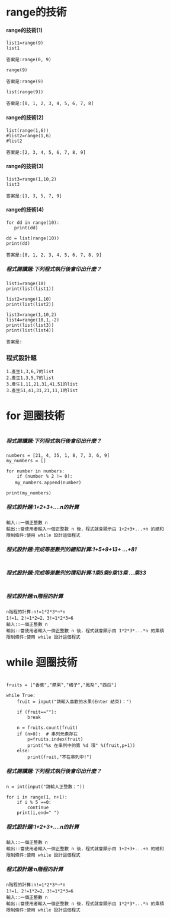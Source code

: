 # range的技術
#### range的技術(1)
```
list1=range(9)
list1
```
```
答案是:range(0, 9)
```
```
range(9)
```
```
答案是:range(9)
```
```
list(range(9))
```
```
答案是:[0, 1, 2, 3, 4, 5, 6, 7, 8]
```
#### range的技術(2)
```
list(range(1,6))
#list2=range(1,6)
#list2
```
```
答案是:[2, 3, 4, 5, 6, 7, 8, 9]
```
#### range的技術(3)
```
list3=range(1,10,2)
list3
```
```
答案是:[1, 3, 5, 7, 9]
```

#### range的技術(4)
```
for dd in range(10):
   print(dd)
```
```
dd = list(range(10))
print(dd)
```
```
答案是:[0, 1, 2, 3, 4, 5, 6, 7, 8, 9]
```
##### 程式閱讀題:下列程式執行後會印出什麼？
```
list1=range(10)
print(list(list1))
```

```
list2=range(1,10)
print(list(list2))
```
```
list3=range(1,10,2)
list4=range(10,1,-2)
print(list(list3)) 
print(list(list4))  

```
```
答案是:
```
### 程式設計題
```
1.產生1,3,6,7的list
2.產生1,3,5,7的list
3.產生1,11,21,31,41,51的list
3.產生51,41,31,21,11,1的list
```

# for 迴圈技術

```

```
##### 程式閱讀題:下列程式執行後會印出什麼？
```
numbers = [21, 4, 35, 1, 8, 7, 3, 6, 9]
my_numbers = []

for number in numbers:
    if (number % 2 != 0): 
　　my_numbers.append(number)

print(my_numbers)
```
##### 程式設計題:1+2+3+....n的計算

```
輸入::一個正整數 n
輸出::當使用者輸入一個正整數 n 後，程式就會顯示由 1+2+3+...+n 的總和
限制條件:使用 while 設計這個程式
```
##### 程式設計題:完成等差數列的總和計算:1+5+9+13+ ...+81
```

```
##### 程式設計題:完成等差數列的積和計算:1乘5乘9乘13乘 ...乘33
```

```
##### 程式設計題:n階程的計算
```
n階程的計算:n!=1*2*3*⋯*n
1!=1、2!=1*2=2、3!=1*2*3=6
輸入::一個正整數 n
輸出::當使用者輸入一個正整數 n 後，程式就會顯示由 1*2*3*...*n 的乘積
限制條件:使用 while 設計這個程式
```

# while 迴圈技術

```

```


```
fruits = ["香蕉","蘋果","橘子","鳳梨","西瓜"]

while True:
    fruit = input("請輸入喜歡的水果(Enter 結束)：")

    if (fruit==""):
        break

    n = fruits.count(fruit) 
    if (n>0):  # 串列元素存在
        p=fruits.index(fruit)
        print("%s 在串列中的第 %d 項" %(fruit,p+1))
    else:
        print(fruit,"不在串列中!")
```

##### 程式閱讀題:下列程式執行後會印出什麼？
```
n = int(input("請輸入正整數："))

for i in range(1, n+1):
    if i % 5 ==0:
        continue
    print(i,end=" ")
```
##### 程式設計題:1+2+3+....n的計算

```
輸入::一個正整數 n
輸出::當使用者輸入一個正整數 n 後，程式就會顯示由 1+2+3+...+n 的總和
限制條件:使用 while 設計這個程式
```
##### 程式設計題:n階程的計算


```
n階程的計算:n!=1*2*3*⋯*n
1!=1、2!=1*2=2、3!=1*2*3=6
輸入::一個正整數 n
輸出::當使用者輸入一個正整數 n 後，程式就會顯示由 1*2*3*...*n 的乘積
限制條件:使用 while 設計這個程式
```


